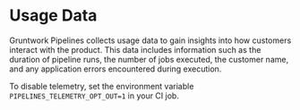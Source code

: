 # Usage Data

Gruntwork Pipelines collects usage data to gain insights into how customers interact with the product. This data includes information such as the duration of pipeline runs, the number of jobs executed, the customer name, and any application errors encountered during execution. 

To disable telemetry, set the environment variable `PIPELINES_TELEMETRY_OPT_OUT=1` in your CI job.


